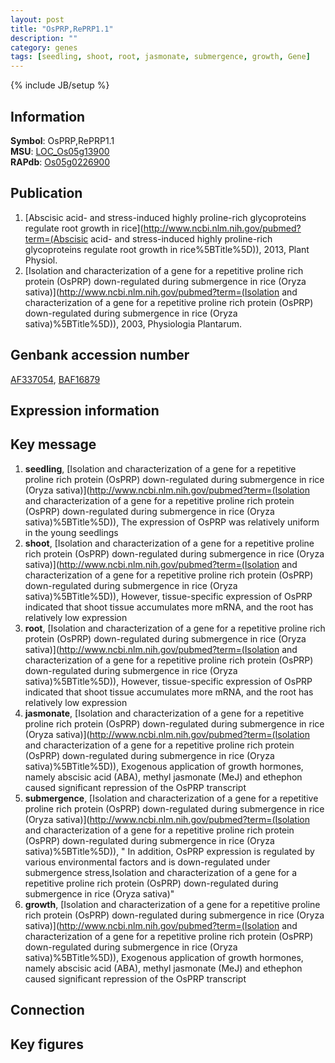 ```yaml
---
layout: post
title: "OsPRP,RePRP1.1"
description: ""
category: genes
tags: [seedling, shoot, root, jasmonate, submergence, growth, Gene]
---
```

{% include JB/setup %}

## Information
__Symbol__: OsPRP,RePRP1.1  
__MSU__: [LOC_Os05g13900](http://rice.plantbiology.msu.edu/cgi-bin/ORF_infopage.cgi?orf=LOC_Os05g13900)  
__RAPdb__: [Os05g0226900](http://rapdb.dna.affrc.go.jp/viewer/gbrowse_details/irgsp1?name=Os05g0226900)  

## Publication
1. [Abscisic acid- and stress-induced highly proline-rich glycoproteins regulate root growth in rice](http://www.ncbi.nlm.nih.gov/pubmed?term=(Abscisic acid- and stress-induced highly proline-rich glycoproteins regulate root growth in rice%5BTitle%5D)), 2013, Plant Physiol.
2. [Isolation and characterization of a gene for a repetitive proline rich protein (OsPRP) down-regulated during submergence in rice (Oryza sativa)](http://www.ncbi.nlm.nih.gov/pubmed?term=(Isolation and characterization of a gene for a repetitive proline rich protein (OsPRP) down-regulated during submergence in rice (Oryza sativa)%5BTitle%5D)), 2003, Physiologia Plantarum.

## Genbank accession number
[AF337054](http://www.ncbi.nlm.nih.gov/nuccore/AF337054), [BAF16879](http://www.ncbi.nlm.nih.gov/nuccore/BAF16879)

## Expression information

## Key message
1. __seedling__, [Isolation and characterization of a gene for a repetitive proline rich protein (OsPRP) down-regulated during submergence in rice (Oryza sativa)](http://www.ncbi.nlm.nih.gov/pubmed?term=(Isolation and characterization of a gene for a repetitive proline rich protein (OsPRP) down-regulated during submergence in rice (Oryza sativa)%5BTitle%5D)),  The expression of OsPRP was relatively uniform in the young seedlings
2. __shoot__, [Isolation and characterization of a gene for a repetitive proline rich protein (OsPRP) down-regulated during submergence in rice (Oryza sativa)](http://www.ncbi.nlm.nih.gov/pubmed?term=(Isolation and characterization of a gene for a repetitive proline rich protein (OsPRP) down-regulated during submergence in rice (Oryza sativa)%5BTitle%5D)),  However, tissue-specific expression of OsPRP indicated that shoot tissue accumulates more mRNA, and the root has relatively low expression
3. __root__, [Isolation and characterization of a gene for a repetitive proline rich protein (OsPRP) down-regulated during submergence in rice (Oryza sativa)](http://www.ncbi.nlm.nih.gov/pubmed?term=(Isolation and characterization of a gene for a repetitive proline rich protein (OsPRP) down-regulated during submergence in rice (Oryza sativa)%5BTitle%5D)),  However, tissue-specific expression of OsPRP indicated that shoot tissue accumulates more mRNA, and the root has relatively low expression
4. __jasmonate__, [Isolation and characterization of a gene for a repetitive proline rich protein (OsPRP) down-regulated during submergence in rice (Oryza sativa)](http://www.ncbi.nlm.nih.gov/pubmed?term=(Isolation and characterization of a gene for a repetitive proline rich protein (OsPRP) down-regulated during submergence in rice (Oryza sativa)%5BTitle%5D)),  Exogenous application of growth hormones, namely abscisic acid (ABA), methyl jasmonate (MeJ) and ethephon caused significant repression of the OsPRP transcript
5. __submergence__, [Isolation and characterization of a gene for a repetitive proline rich protein (OsPRP) down-regulated during submergence in rice (Oryza sativa)](http://www.ncbi.nlm.nih.gov/pubmed?term=(Isolation and characterization of a gene for a repetitive proline rich protein (OsPRP) down-regulated during submergence in rice (Oryza sativa)%5BTitle%5D)), " In addition, OsPRP expression is regulated by various environmental factors and is down-regulated under submergence stress,Isolation and characterization of a gene for a repetitive proline rich protein (OsPRP) down-regulated during submergence in rice (Oryza sativa)"
6. __growth__, [Isolation and characterization of a gene for a repetitive proline rich protein (OsPRP) down-regulated during submergence in rice (Oryza sativa)](http://www.ncbi.nlm.nih.gov/pubmed?term=(Isolation and characterization of a gene for a repetitive proline rich protein (OsPRP) down-regulated during submergence in rice (Oryza sativa)%5BTitle%5D)),  Exogenous application of growth hormones, namely abscisic acid (ABA), methyl jasmonate (MeJ) and ethephon caused significant repression of the OsPRP transcript

## Connection

## Key figures


